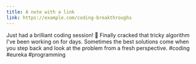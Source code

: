 ```yaml
---
title: A note with a link
link: https://example.com/coding-breakthroughs
---
```


Just had a brilliant coding session! 🚀 Finally cracked that tricky algorithm I've been working on
for days. Sometimes the best solutions come when you step back and look at the problem from a fresh
perspective. #coding #eureka #programming
